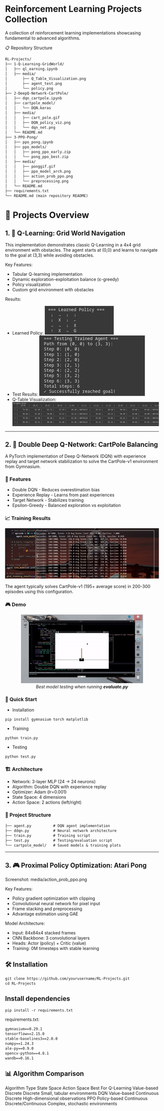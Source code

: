 # Reinforcement Learning Projects Collection 

A collection of reinforcement learning implementations showcasing fundamental to advanced algorithms.

📋 Repository Structure
```
RL-Projects/
├── 1-Q-Learning-GridWorld/
│   ├── ql_earning.ipynb
│   ├── media/
│       ├── Q_Table_Visualization.png
│       ├── agent_test.png
│       └── policy.png
├── 2-DeepQ-Network-CartPole/
│   ├── dqn_cartpole.ipynb
│   ├── cartpole_model/
│   │   └── DQN.keras
│   ├── media/
│   │   ├── cart_pole.gif
│   │   ├── DQN_policy_viz.png
│   │   └── dqn_net.png
│   └── README.md
├── 3-PPO-Pong/
│   ├── ppo_pong.ipynb
│   ├── ppo_models/
│   │   ├── pong_ppo_early.zip
│   │   └── pong_ppo_best.zip
│   ├── media/
│   │   ├── ponggif.gif
│   │   ├── ppo_model_arch.png
│   │   ├── action_prob_ppo.png
│   │   └── preprocessing.png
│   └── README.md
├── requirements.txt
└── README.md (main repository README)
```

# 📁 Projects Overview
## 1. 🤖 Q-Learning: Grid World Navigation

This implementation demonstrates classic Q-Learning in a 4x4 grid environment with obstacles. The agent starts at (0,0) and learns to navigate to the goal at (3,3) while avoiding obstacles.

Key Features:
- Tabular Q-learning implementation
- Dynamic exploration-exploitation balance (ε-greedy)
- Policy visualization
- Custom grid environment with obstacles

Results:
 - Learned Policy: ![](Q-learning/media/policy.png)
 - Test Results: ![](Q-learning/media/agent_test.png)
 - Q-Table Visualization: ![](Q-learning/media/Q_Table_Visualization.png)

---------

## 2. 🧠 Double Deep Q-Network: CartPole Balancing

A PyTorch implementation of Deep Q-Network (DQN) with experience replay and target network stabilization to solve the CartPole-v1 environment from Gymnasium.

### 🎯 Features
 - Double DQN - Reduces overestimation bias
 - Experience Replay - Learns from past experiences
 - Target Network - Stabilizes training
 - Epsilon-Greedy - Balanced exploration vs exploitation

### 📈 Training Results

![](Deep_Q_Network/media/training.png)

The agent typically solves CartPole-v1 (195+ average score) in 200-300 episodes using this configuration.


### 🎮 Demo

<p align="center">
  <img src="Deep_Q_Network/media/demo.gif" alt="Demo">
  <br>
  <em>Best model testing when running <strong>evaluate.py</strong></em>
</p>


### 🚀 Quick Start
- Installation
```
pip install gymnasium torch matplotlib
```

- Training
```
python train.py
```

- Testing
```
python test.py
```

### 🏗️ Architecture
 - Network: 3-layer MLP (24 → 24 neurons)
 - Algorithm: Double DQN with experience replay
 - Optimizer: Adam (lr=0.001)
 - State Space: 4 dimensions
 - Action Space: 2 actions (left/right)

### 📁 Project Structure
```
├── agent.py          # DQN agent implementation
├── ddqn.py           # Neural network architecture  
├── train.py          # Training script
├── test.py           # Testing/evaluation script
└── cartpole_model/   # Saved models & training plots
```

--------


## 3. 🎮 Proximal Policy Optimization: Atari Pong
Screenshot: media/action_prob_ppo.png

Key Features:
- Policy gradient optimization with clipping
- Convolutional neural network for pixel input
- Frame stacking and preprocessing
- Advantage estimation using GAE

Model Architecture:
- Input: 84x84x4 stacked frames
- CNN Backbone: 3 convolutional layers
- Heads: Actor (policy) + Critic (value)
- Training: 0M timesteps with stable learning

## 🛠️ Installation
```
git clone https://github.com/yourusername/RL-Projects.git
cd RL-Projects
```

## Install dependencies
```
pip install -r requirements.txt
```

requirements.txt:
```
gymnasium==0.29.1
tensorflow==2.15.0
stable-baselines3==2.0.0
numpy==1.24.3
ale-py==0.9.0
opencv-python==4.8.1
wandb==0.16.1
```


## 📊 Algorithm Comparison
Algorithm	Type	State Space	Action Space	Best For
Q-Learning	Value-based	Discrete	Discrete	Small, tabular environments
DQN	Value-based	Continuous	Discrete	High-dimensional observations
PPO	Policy-based	Continuous	Discrete/Continuous	Complex, stochastic environments
